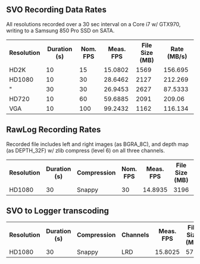 
SVO Recording Data Rates
----

All resolutions recorded over a 30 sec interval on a Core i7 w/ GTX970, writing to a Samsung 850 Pro SSD on SATA.

<table>
	<tr><th>Resolution</th><th>Duration (s)</th><th>Nom. FPS</th><th>Meas. FPS</th><th>File Size (MB)</th><th>Rate (MB/s)</th><tr>
 	<tr><td>HD2K</td><td>10</td><td>15</td><td>15.0802</td><td>1569</td><td>156.695</td></tr>
	<tr><td>HD1080</td><td>10</td><td>30</td><td>28.6462</td><td>2127</td><td>212.269</td></tr>
	<tr><td>"</td><td>30</td><td>30</td><td>26.9453</td><td>2627</td><td>87.5333</td></tr>
	<tr><td>HD720</td><td>10</td><td>60</td><td>59.6885</td><td>2091</td><td>209.06</td></tr>
	<tr><td>VGA</td><td>10</td><td>100</td><td>99.2432</td><td>1162</td><td>116.134</td></tr>
</table>



RawLog Recording Rates
----

Recorded file includes left and right images (as BGRA_8C), and depth map (as DEPTH_32F) w/ zlib compress (level 6) on all three channels.

<table>
	<tr><th>Resolution</th><th>Duration (s)</th><th>Compression</th><th>Nom. FPS</th><th>Meas. FPS</th><th>File Size (MB)</th><th>Rate (MB/s)</th><tr>
	<tr><td>HD1080</td><td>30</td><td>Snappy</td><td>30</td><td>14.8935</td><td>3196</td><td>106.487</td></tr>
</table>



SVO to Logger transcoding
-----

<table>
	<tr><th>Resolution</th><th>Duration (s)</th><th>Compression</th><th>Channels</th><th>Meas. FPS</th><th>File Size (MB)</th><th>Rate (MB/s)</th><tr>
	<tr><td>HD1080</td><td>30</td><td>Snappy</td><td>LRD</td><td>15.8025</td><td>572</td><td>33.6023</td></tr>
</table>
